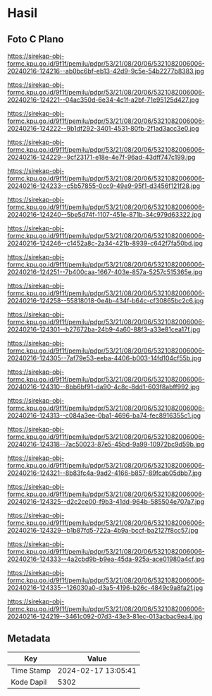 # Hasil

## Foto C Plano

https://sirekap-obj-formc.kpu.go.id/9f1f/pemilu/pdpr/53/21/08/20/06/5321082006006-20240216-124216--ab0bc6bf-eb13-42d9-9c5e-54b2277b8383.jpg

https://sirekap-obj-formc.kpu.go.id/9f1f/pemilu/pdpr/53/21/08/20/06/5321082006006-20240216-124221--04ac350d-6e34-4c1f-a2bf-71e95125d427.jpg

https://sirekap-obj-formc.kpu.go.id/9f1f/pemilu/pdpr/53/21/08/20/06/5321082006006-20240216-124222--9b1df292-3401-4531-80fb-2f1ad3acc3e0.jpg

https://sirekap-obj-formc.kpu.go.id/9f1f/pemilu/pdpr/53/21/08/20/06/5321082006006-20240216-124229--9cf23171-e18e-4e7f-96ad-43dff747c199.jpg

https://sirekap-obj-formc.kpu.go.id/9f1f/pemilu/pdpr/53/21/08/20/06/5321082006006-20240216-124233--c5b57855-0cc9-49e9-95f1-d3456f121f28.jpg

https://sirekap-obj-formc.kpu.go.id/9f1f/pemilu/pdpr/53/21/08/20/06/5321082006006-20240216-124240--5be5d74f-1107-451e-871b-34c979d63322.jpg

https://sirekap-obj-formc.kpu.go.id/9f1f/pemilu/pdpr/53/21/08/20/06/5321082006006-20240216-124246--c1452a8c-2a34-421b-8939-c642f7fa50bd.jpg

https://sirekap-obj-formc.kpu.go.id/9f1f/pemilu/pdpr/53/21/08/20/06/5321082006006-20240216-124251--7b400caa-1667-403e-857a-5257c515365e.jpg

https://sirekap-obj-formc.kpu.go.id/9f1f/pemilu/pdpr/53/21/08/20/06/5321082006006-20240216-124258--55818018-0e4b-434f-b64c-cf30865bc2c6.jpg

https://sirekap-obj-formc.kpu.go.id/9f1f/pemilu/pdpr/53/21/08/20/06/5321082006006-20240216-124301--b27672ba-24b9-4a60-88f3-a33e81cea17f.jpg

https://sirekap-obj-formc.kpu.go.id/9f1f/pemilu/pdpr/53/21/08/20/06/5321082006006-20240216-124305--7af79e53-eeba-4406-b003-14fd104cf55b.jpg

https://sirekap-obj-formc.kpu.go.id/9f1f/pemilu/pdpr/53/21/08/20/06/5321082006006-20240216-124310--8bb6bf91-da90-4c8c-8dd1-603f8abff992.jpg

https://sirekap-obj-formc.kpu.go.id/9f1f/pemilu/pdpr/53/21/08/20/06/5321082006006-20240216-124313--c084a3ee-0ba1-4696-ba74-fec8916355c1.jpg

https://sirekap-obj-formc.kpu.go.id/9f1f/pemilu/pdpr/53/21/08/20/06/5321082006006-20240216-124318--7ac50023-87e5-45bd-9a99-10972bc9d59b.jpg

https://sirekap-obj-formc.kpu.go.id/9f1f/pemilu/pdpr/53/21/08/20/06/5321082006006-20240216-124321--8b83fc4a-9ad2-4166-b857-89fcab05dbb7.jpg

https://sirekap-obj-formc.kpu.go.id/9f1f/pemilu/pdpr/53/21/08/20/06/5321082006006-20240216-124325--d2c2ce00-f9b3-41dd-964b-585504e707a7.jpg

https://sirekap-obj-formc.kpu.go.id/9f1f/pemilu/pdpr/53/21/08/20/06/5321082006006-20240216-124329--b1b87fd5-722a-4b9a-bccf-ba2127f8cc57.jpg

https://sirekap-obj-formc.kpu.go.id/9f1f/pemilu/pdpr/53/21/08/20/06/5321082006006-20240216-124333--4a2cbd9b-b9ea-45da-925a-ace01980a4cf.jpg

https://sirekap-obj-formc.kpu.go.id/9f1f/pemilu/pdpr/53/21/08/20/06/5321082006006-20240216-124335--126030a0-d3a5-4196-b26c-4849c9a8fa2f.jpg

https://sirekap-obj-formc.kpu.go.id/9f1f/pemilu/pdpr/53/21/08/20/06/5321082006006-20240216-124219--3461c092-07d3-43e3-81ec-013acbac9ea4.jpg


## Metadata

| Key        | Value               |
| ---------- | ------------------- |
| Time Stamp | 2024-02-17 13:05:41 |
| Kode Dapil | 5302                |



